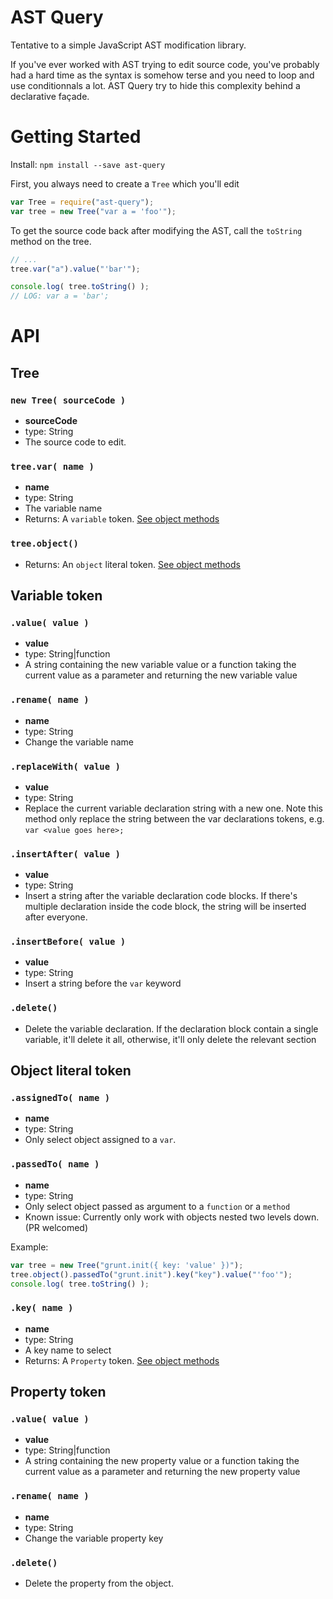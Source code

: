 AST Query
================

Tentative to a simple JavaScript AST modification library.

If you've ever worked with AST trying to edit source code, you've probably had a hard time
as the syntax is somehow terse and you need to loop and use conditionnals a lot. AST Query
try to hide this complexity behind a declarative façade.


Getting Started
================

Install: `npm install --save ast-query`

First, you always need to create a `Tree` which you'll edit

``` javascript
var Tree = require("ast-query");
var tree = new Tree("var a = 'foo'");
```

To get the source code back after modifying the AST, call the `toString` method on the
tree.

``` javascript
// ...
tree.var("a").value("'bar'");

console.log( tree.toString() );
// LOG: var a = 'bar';
```


API
================

Tree
----------------

### `new Tree( sourceCode )`
- **sourceCode**
- type: String
- The source code to edit.

### `tree.var( name )`
- **name**
- type: String
- The variable name
- Returns: A `variable` token. [See object methods](#variable-token)

### `tree.object()`
- Returns: An `object` literal token. [See object methods](#object-literal-token)


Variable token
-----------------

### `.value( value )`
- **value**
- type: String|function
- A string containing the new variable value or a function taking the current value as
a parameter and returning the new variable value

### `.rename( name )`
- **name**
- type: String
- Change the variable name

### `.replaceWith( value )`
- **value**
- type: String
- Replace the current variable declaration string with a new one. Note this method only
replace the string between the var declarations tokens, e.g. `var <value goes here>;`

### `.insertAfter( value )`
- **value**
- type: String
- Insert a string after the variable declaration code blocks. If there's multiple
declaration inside the code block, the string will be inserted after everyone.

### `.insertBefore( value )`
- **value**
- type: String
- Insert a string before the `var` keyword

### `.delete()`
- Delete the variable declaration. If the declaration block contain a single variable,
it'll delete it all, otherwise, it'll only delete the relevant section


Object literal token
--------------------

### `.assignedTo( name )`
- **name**
- type: String
- Only select object assigned to a `var`.

### `.passedTo( name )`
- **name**
- type: String
- Only select object passed as argument to a `function` or a `method`
- Known issue: Currently only work with objects nested two levels down. (PR welcomed)

Example:
```javascript
var tree = new Tree("grunt.init({ key: 'value' })");
tree.object().passedTo("grunt.init").key("key").value("'foo'");
console.log( tree.toString() );
```

### `.key( name )`
- **name**
- type: String
- A key name to select
- Returns: A `Property` token. [See object methods](#property-token)


Property token
------------------

### `.value( value )`
- **value**
- type: String|function
- A string containing the new property value or a function taking the current value as
a parameter and returning the new property value

### `.rename( name )`
- **name**
- type: String
- Change the variable property key

### `.delete()`
- Delete the property from the object.
